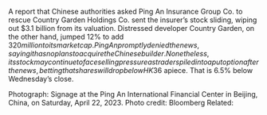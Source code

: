 A report that Chinese authorities asked Ping An Insurance Group Co. to rescue Country Garden Holdings Co. sent the insurer’s stock sliding, wiping out $3.1 billion from its valuation.
Distressed developer Country Garden, on the other hand, jumped 12% to add $320 million to its market cap.
Ping An promptly denied the news, saying it has no plans to acquire the Chinese builder. Nonetheless, its stock may continue to face selling pressure as traders piled into a put option after the news, betting that shares will drop below HK$36 apiece. That is 6.5% below Wednesday’s close.

Photograph: Signage at the Ping An International Financial Center in Beijing, China, on Saturday, April 22, 2023. Photo credit: Bloomberg
Related: